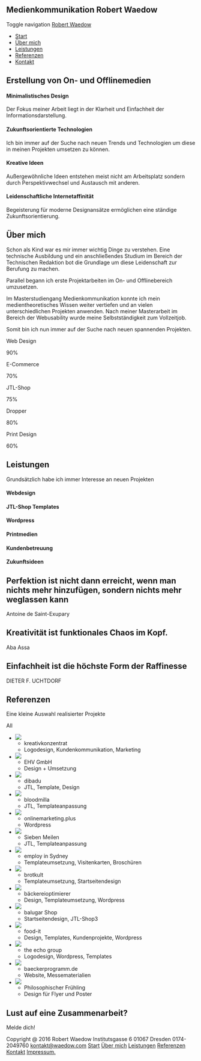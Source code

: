 ## Medienkommunikation **Robert Waedow**

Toggle navigation [Robert Waedow](# "")

- [Start](#home "")
- [Über mich](#about "")
- [Leistungen](#services "")
- [Referenzen](#portfolio "")
- [Kontakt](#contact-form "")

## Erstellung von On\- und Offlinemedien 

 

#### Minimalistisches Design

Der Fokus meiner Arbeit liegt in der Klarheit und Einfachheit der Informationsdarstellung.

 

#### Zukunftsorientierte Technologien

Ich bin immer auf der Suche nach neuen Trends und Technologien um diese in meinen Projekten umsetzen zu können.

 

#### Kreative Ideen

Außergewöhnliche Ideen entstehen meist nicht am Arbeitsplatz sondern durch Perspektivwechsel und Austausch mit anderen.

 

#### Leidenschaftliche Internetaffinität

Begeisterung für moderne Designansätze ermöglichen eine ständige Zukunftsorientierung.

## Über mich

Schon als Kind war es mir immer wichtig Dinge zu verstehen. Eine technische Ausbildung und ein anschließendes Studium im Bereich der Technischen Redaktion bot die Grundlage um diese Leidenschaft zur Berufung zu machen.

Parallel begann ich erste Projektarbeiten im On\- und Offlinebereich umzusetzen.

Im Masterstudiengang Medienkommunikation konnte ich mein medientheoretisches Wissen weiter vertiefen und an vielen unterschiedlichen Projekten anwenden. Nach meiner Masterarbeit im Bereich der Webusability wurde meine Selbstständigkeit zum Vollzeitjob.

Somit bin ich nun immer auf der Suche nach neuen spannenden Projekten.

Web Design

90%

E\-Commerce

70%

JTL\-Shop

75%

Dropper

80%

Print Design

60%

## **Leistungen**

Grundsätzlich habe ich immer Interesse an neuen Projekten

#### Webdesign

#### JTL\-Shop Templates

#### Wordpress

#### Printmedien

#### Kundenbetreuung

#### Zukunftsideen

## Perfektion ist nicht dann erreicht, wenn man nichts mehr hinzufügen, sondern nichts mehr weglassen kann

Antoine de Saint\-Exupary

## Kreativität ist funktionales Chaos im Kopf.

Aba Assa

## Einfachheit ist die höchste Form der Raffinesse 

DIETER F. UCHTDORF

## **Referenzen**

Eine kleine Auswahl realisierter Projekte

All

- ![](img/portfolio/1.png "")
   - kreativkonzentrat
   - Logodesign, Kundenkommunikation, Marketing
- ![](img/portfolio/ehv.png "")
   - EHV GmbH
   - Design + Umsetzung
- ![](img/portfolio/dibadu.png "")
   - dibadu
   - JTL, Template, Design
- ![](img/portfolio/bloodmilla.png "")
   - bloodmilla
   - JTL, Templateanpassung
- ![](img/portfolio/omp.png "")
   - onlinemarketing.plus
   - Wordpress
- ![](img/portfolio/sieben-meilen.png "")
   - Sieben Meilen
   - JTL, Templateanpassung
- ![](img/portfolio/2.png "")
   - employ in Sydney
   - Templateumsetzung, Visitenkarten, Broschüren
- ![](img/portfolio/3.png "")
   - brotkult
   - Templateumsetzung, Startseitendesign
- ![](img/portfolio/4.png "")
   - bäckereioptimierer
   - Design, Templateumsetzung, Wordpress
- ![](img/portfolio/5.png "")
   - balugar Shop
   - Startseitendesign, JTL\-Shop3
- ![](img/portfolio/6.png "")
   - food\-it
   - Design, Templates, Kundenprojekte, Wordpress
- ![](img/portfolio/7.png "")
   - the echo group
   - Logodesign, Wordpress, Templates
- ![](img/portfolio/8.png "")
   - baeckerprogramm.de
   - Website, Messematerialien
- ![](img/portfolio/9.png "")
   - Philosophischer Frühling
   - Design für Flyer und Poster

## **Lust auf eine Zusammenarbeit?**

Melde dich!

Copyright @ 2016
Robert Waedow
Institutsgasse 6
01067 Dresden
0174\-2049760
kontakt@waedow.com [Start](#home "") [Über mich](#about "") [Leistungen](#services "") [Referenzen](#portfolio "") [Kontakt](#contact "") [Impressum](impressum.html "")[.](https://webmail.netcupmail.de "")
